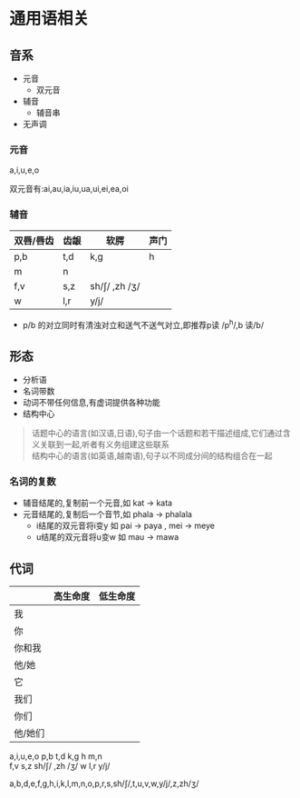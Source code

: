 # 通用语相关

## 音系
- 元音
  - 双元音
- 辅音
  - 辅音串
- 无声调
### 元音
a,i,u,e,o

双元音有:ai,au,ia,iu,ua,ui,ei,ea,oi
### 辅音
| 双唇/唇齿 | 齿龈 | 软腭 | 声门|
|---|---|---| ---|
|p,b |t,d| k,g | h|
|m|n| | |
|f,v |s,z| sh/ʃ/ ,zh /ʒ/| 
|w |l,r| y/j/| |

- p/b 的对立同时有清浊对立和送气不送气对立,即推荐p读 /p<sup>h</sup>/,b 读/b/
## 形态

- 分析语
- 名词带数
- 动词不带任何信息,有虚词提供各种功能
- 结构中心
> 话题中心的语言(如汉语,日语),句子由一个话题和若干描述组成,它们通过含义关联到一起,听者有义务组建这些联系  
> 结构中心的语言(如英语,越南语),句子以不同成分间的结构组合在一起
### 名词的复数
- 辅音结尾的,复制前一个元音,如 kat -> kata
- 元音结尾的,复制后一个音节,如 phala -> phalala
  - i结尾的双元音将i变y 如 pai -> paya , mei -> meye
  - u结尾的双元音将u变w 如 mau -> mawa

## 代词

|  | 高生命度 | 低生命度 |
|---|---| ---|
|我| | |
|你| | |
|你和我|  |  |
|他/她|  | |
|它|  |  |
|我们|   |   |
|你们|   |   |
|他/她们|   |   |

a,i,u,e,o
p,b t,d k,g  h
m,n  
f,v s,z sh/ʃ/ ,zh /ʒ/ 
w l,r y/j/ 

a,b,d,e,f,g,h,i,k,l,m,n,o,p,r,s,sh/ʃ/,t,u,v,w,y/j/,z,zh/ʒ/
